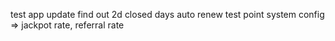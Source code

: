 test app update
find out 2d closed days
auto renew test point
system config => jackpot rate, referral rate
